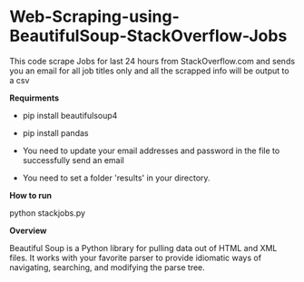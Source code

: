 
# Web-Scraping-using-BeautifulSoup-StackOverflow-Jobs
This code scrape Jobs for last 24 hours from StackOverflow.com and sends you an email for all job titles only and all the scrapped info will be output to a csv

**Requirments**


* pip install beautifulsoup4

* pip install pandas

* You need to update your email addresses and password in the file to successfully send an email

* You need to set a folder 'results' in your directory.

**How to run**

python stackjobs.py 

**Overview**

Beautiful Soup is a Python library for pulling data out of HTML and XML files. It works with your favorite parser to provide idiomatic ways of navigating, searching, and modifying the parse tree.



